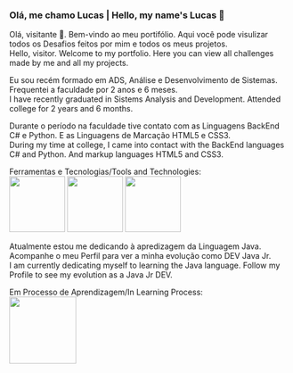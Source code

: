### Olá, me chamo Lucas | Hello, my name's Lucas 👋

Olá, visitante :space_invader:. Bem-vindo ao meu portifólio. Aqui você pode visulizar todos os Desafios feitos por mim e todos os meus projetos.
<br>Hello, visitor. Welcome to my portfolio. Here you can view all challenges made by me and all my projects.

Eu sou recém formado em ADS, Análise e Desenvolvimento de Sistemas. Frequentei a faculdade por 2 anos e 6 meses.
<br>I have recently graduated in Sistems Analysis and Development. Attended college for 2 years and 6 months.

Durante o período na faculdade tive contato com as Linguagens BackEnd C# e Python. E as Linguagens de Marcação HTML5 e CSS3.
<br>During my time at college, I came into contact with the BackEnd languages C# and Python. And markup languages HTML5 and CSS3.

Ferramentas e Tecnologias/Tools and Technologies: 
<br><img src="https://cdn.jsdelivr.net/gh/devicons/devicon/icons/python/python-original-wordmark.svg" width="100" height="100" /> <img src="https://cdn.jsdelivr.net/gh/devicons/devicon/icons/html5/html5-original.svg" width="100" height="100"/> <img src="https://cdn.jsdelivr.net/gh/devicons/devicon/icons/css3/css3-original.svg" width="100" height="100"/>


Atualmente estou me dedicando à apredizagem da Linguagem Java. Acompanhe o meu Perfil para ver a minha evolução como DEV Java Jr.
<br>I am currently dedicating myself to learning the Java language. Follow my Profile to see my evolution as a Java Jr DEV.

Em Processo de Aprendizagem/In Learning Process:
<br><img src="https://cdn.jsdelivr.net/gh/devicons/devicon/icons/java/java-original-wordmark.svg"  width="120" height="120"/>

